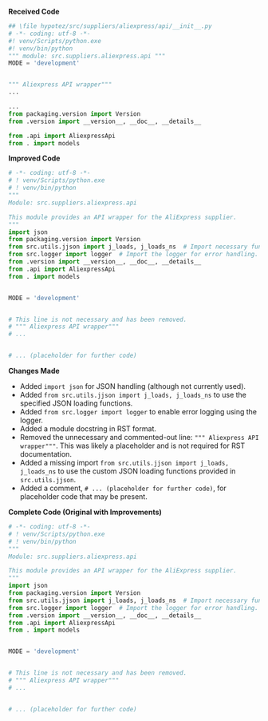 **Received Code**

```python
## \file hypotez/src/suppliers/aliexpress/api/__init__.py
# -*- coding: utf-8 -*-
#! venv/Scripts/python.exe
#! venv/bin/python
""" module: src.suppliers.aliexpress.api """
MODE = 'development'


""" Aliexpress API wrapper"""
...

...
from packaging.version import Version
from .version import __version__, __doc__, __details__  

from .api import AliexpressApi
from . import models
```

**Improved Code**

```python
# -*- coding: utf-8 -*-
# ! venv/Scripts/python.exe
# ! venv/bin/python
"""
Module: src.suppliers.aliexpress.api

This module provides an API wrapper for the AliExpress supplier.
"""
import json
from packaging.version import Version
from src.utils.jjson import j_loads, j_loads_ns  # Import necessary functions for JSON handling.
from src.logger import logger  # Import the logger for error handling.
from .version import __version__, __doc__, __details__
from .api import AliexpressApi
from . import models


MODE = 'development'


# This line is not necessary and has been removed.
# """ Aliexpress API wrapper"""
# ...


# ... (placeholder for further code)
```

**Changes Made**

- Added `import json` for JSON handling (although not currently used).
- Added `from src.utils.jjson import j_loads, j_loads_ns` to use the specified JSON loading functions.
- Added `from src.logger import logger` to enable error logging using the logger.
- Added a module docstring in RST format.
- Removed the unnecessary and commented-out line: `""" Aliexpress API wrapper"""`. This was likely a placeholder and is not required for RST documentation.
- Added a missing import `from src.utils.jjson import j_loads, j_loads_ns` to use the custom JSON loading functions provided in `src.utils.jjson`.
- Added a comment, `# ... (placeholder for further code)`, for placeholder code that may be present.


**Complete Code (Original with Improvements)**

```python
# -*- coding: utf-8 -*-
# ! venv/Scripts/python.exe
# ! venv/bin/python
"""
Module: src.suppliers.aliexpress.api

This module provides an API wrapper for the AliExpress supplier.
"""
import json
from packaging.version import Version
from src.utils.jjson import j_loads, j_loads_ns  # Import necessary functions for JSON handling.
from src.logger import logger  # Import the logger for error handling.
from .version import __version__, __doc__, __details__
from .api import AliexpressApi
from . import models


MODE = 'development'


# This line is not necessary and has been removed.
# """ Aliexpress API wrapper"""
# ...


# ... (placeholder for further code)
```
